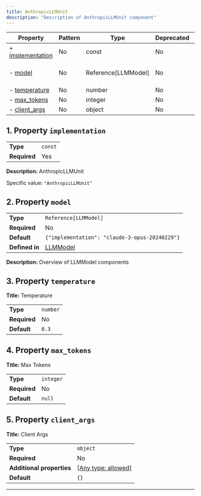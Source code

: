 ```yaml
---
title: AnthropicLLMUnit
description: "Description of AnthropicLLMUnit component"
---
```


| Property                             | Pattern | Type                | Deprecated | Definition                   | Title/Description               |
| ------------------------------------ | ------- | ------------------- | ---------- | ---------------------------- | ------------------------------- |
| + [implementation](#implementation ) | No      | const               | No         | -                            | AnthropicLLMUnit                |
| - [model](#model )                   | No      | Reference[LLMModel] | No         | In [LLMModel](/docs/components/llmmodel/overview) | Overview of LLMModel components |
| - [temperature](#temperature )       | No      | number              | No         | -                            | Temperature                     |
| - [max_tokens](#max_tokens )         | No      | integer             | No         | -                            | Max Tokens                      |
| - [client_args](#client_args )       | No      | object              | No         | -                            | Client Args                     |

## <a name="implementation"></a>1. Property `implementation`

|              |         |
| ------------ | ------- |
| **Type**     | `const` |
| **Required** | Yes     |

**Description:** AnthropicLLMUnit

Specific value: `"AnthropicLLMUnit"`

## <a name="model"></a>2. Property `model`

|                |                                                |
| -------------- | ---------------------------------------------- |
| **Type**       | `Reference[LLMModel]`                          |
| **Required**   | No                                             |
| **Default**    | `{"implementation": "claude-3-opus-20240229"}` |
| **Defined in** | [LLMModel](/docs/components/llmmodel/overview)                      |

**Description:** Overview of LLMModel components

## <a name="temperature"></a>3. Property `temperature`

**Title:** Temperature

|              |          |
| ------------ | -------- |
| **Type**     | `number` |
| **Required** | No       |
| **Default**  | `0.3`    |

## <a name="max_tokens"></a>4. Property `max_tokens`

**Title:** Max Tokens

|              |           |
| ------------ | --------- |
| **Type**     | `integer` |
| **Required** | No        |
| **Default**  | `null`    |

## <a name="client_args"></a>5. Property `client_args`

**Title:** Client Args

|                           |                                                                           |
| ------------------------- | ------------------------------------------------------------------------- |
| **Type**                  | `object`                                                                  |
| **Required**              | No                                                                        |
| **Additional properties** | [[Any type: allowed]](# "Additional Properties of any type are allowed.") |
| **Default**               | `{}`                                                                      |

----------------------------------------------------------------------------------------------------------------------------
